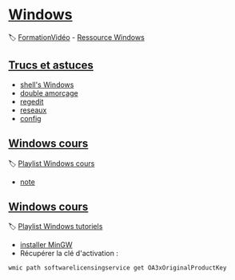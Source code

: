 # [Windows](#)
:label: [FormationVidéo](https://github.com/jasonchampagne/FormationVideo) - [Ressource Windows](https://github.com/jasonchampagne/FormationVideo/tree/master/Ressources/Windows)

## [Trucs et astuces](#)

+ [shell's Windows](shell.md)  
+ [double amorçage](double_amorcage.md)  
+ [regedit](regedit.md)  
+ [reseaux](reseaux.md)  
+ [config](configuration.md)  
<!-- + [programmes](programmes.md) -->

## [Windows cours](cours)
:label: [Playlist Windows cours](https://github.com/jasonchampagne/FormationVideo/blob/master/Playlists/windows-cours.md)

+ [note](cours/note.md)

## [Windows cours](tutoriels)
:label: [Playlist Windows tutoriels](https://github.com/jasonchampagne/FormationVideo/blob/master/Playlists/windows-tutoriels.md)

+ [installer MinGW](tutoriels/installer_MinGW.md)  
+ Récupérer la clé d'activation :
```
wmic path softwarelicensingservice get OA3xOriginalProductKey
```